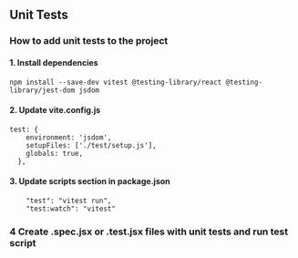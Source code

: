 ## Unit Tests

### How to add unit tests to the project

#### 1. Install dependencies

```
npm install --save-dev vitest @testing-library/react @testing-library/jest-dom jsdom
```

#### 2. Update vite.config.js

```
test: {
    environment: 'jsdom',
    setupFiles: ['./test/setup.js'],
    globals: true,
  },
```

#### 3. Update scripts section in package.json

```
    "test": "vitest run",
    "test:watch": "vitest"
```

### 4 Create .spec.jsx or .test.jsx files with unit tests and run test script
